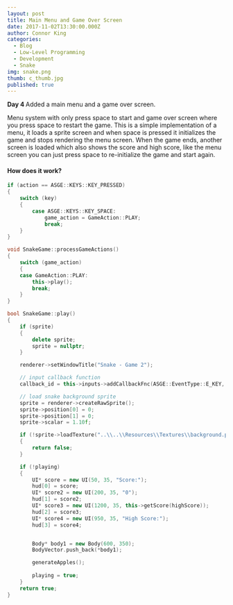 ```yaml
---
layout: post
title: Main Menu and Game Over Screen
date: 2017-11-02T13:30:00.000Z
author: Connor King
categories:
  - Blog
  - Low-Level Programming
  - Development
  - Snake
img: snake.png
thumb: c_thumb.jpg
published: true
---
```


<b>Day 4 </b>Added a main menu and a game over screen.<!--more-->

Menu system with only press space to start and game over screen where you press space to restart the game. This is a simple implementation of a menu, it loads a sprite screen and when space is pressed it initializes the game and stops rendering the menu screen. When the game ends, another screen is loaded which also shows the score and high score, like the menu screen you can just press space to re-initialize the game and start again.

#### How does it work?
```C++
if (action == ASGE::KEYS::KEY_PRESSED)
{		
	switch (key)
	{
		case ASGE::KEYS::KEY_SPACE:
			game_action = GameAction::PLAY;
			break;
	}
}

void SnakeGame::processGameActions()
{
	switch (game_action)
	{
	case GameAction::PLAY:
		this->play();
		break;
	}
}

bool SnakeGame::play()
{
	if (sprite)
	{
		delete sprite;
		sprite = nullptr;
	}

	renderer->setWindowTitle("Snake - Game 2");

	// input callback function
	callback_id = this->inputs->addCallbackFnc(ASGE::EventType::E_KEY, &SnakeGame::input, this);

	// load snake background sprite
	sprite = renderer->createRawSprite();
	sprite->position[0] = 0;
	sprite->position[1] = 0;
	sprite->scalar = 1.10f;

	if (!sprite->loadTexture("..\\..\\Resources\\Textures\\background.png"))
	{
		return false;
	}

	if (!playing)
	{
		UI* score = new UI(50, 35, "Score:");
		hud[0] = score;
		UI* score2 = new UI(200, 35, "0");
		hud[1] = score2;
		UI* score3 = new UI(1200, 35, this->getScore(highScore));
		hud[2] = score3;
		UI* score4 = new UI(950, 35, "High Score:");
		hud[3] = score4;


		Body* body1 = new Body(600, 350);
		BodyVector.push_back(*body1);

		generateApples();
		
		playing = true;
	}
	return true;
}
```
